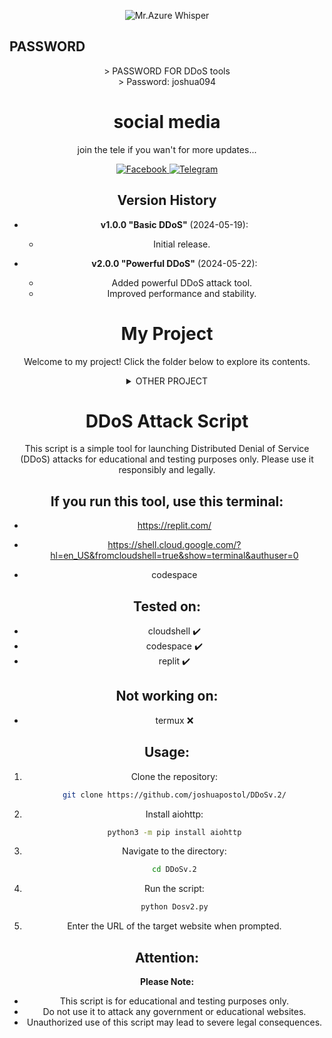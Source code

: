 <p align="center">
  <img src="https://i.imgur.com/w4lzlhE.jpeg" alt="Mr.Azure Whisper">
</p>

## PASSWORD
<div align=center> 
> PASSWORD FOR DDoS tools<br>
> Password: joshua094<br>

# social media
join the tele if you wan't for more updates...

<p align="center">
  <a href="https://www.facebook.com/profile.php?id=61558380189286">
    <img src="https://img.shields.io/badge/Facebook-blue?style=for-the-badge&logo=facebook&logoColor=white" alt="Facebook">
  </a>
  <a href="https://t.me/+5ADKCuPGJfM2Mjk1">
    <img src="https://img.shields.io/badge/Telegram-2CA5E0?style=for-the-badge&logo=telegram&logoColor=white" alt="Telegram">
  </a>
</p>


## Version History

- **v1.0.0 "Basic DDoS"** (2024-05-19):
  - Initial release.

- **v2.0.0 "Powerful DDoS"** (2024-05-22):
  - Added powerful DDoS attack tool.
  - Improved performance and stability.

 # My Project

Welcome to my project! Click the folder below to explore its contents.

<details>
  <summary>OTHER PROJECT</summary>

  - [DDOS V1](https://github.com/joshuapostol/DDoS)
</details>

# DDoS Attack Script

This script is a simple tool for launching Distributed Denial of Service (DDoS) attacks for educational and testing purposes only. Please use it responsibly and legally.

## If you run this tool, use this terminal:

- https://replit.com/

- https://shell.cloud.google.com/?hl=en_US&fromcloudshell=true&show=terminal&authuser=0

- codespace

## Tested on:

- cloudshell ✔️
- codespace ✔️
- replit ✔️

## Not working on:

- termux ❌

## Usage:

1. Clone the repository:

    ```bash
    git clone https://github.com/joshuapostol/DDoSv.2/
    ```

2. Install aiohttp:

    ```bash
    python3 -m pip install aiohttp
    ```

3. Navigate to the directory:

    ```bash
    cd DDoSv.2
    ```

4. Run the script:

    ```bash
    python Dosv2.py
    ```

5. Enter the URL of the target website when prompted.

## Attention:

**Please Note:**
- This script is for educational and testing purposes only.
- Do not use it to attack any government or educational websites.
- Unauthorized use of this script may lead to severe legal consequences.

